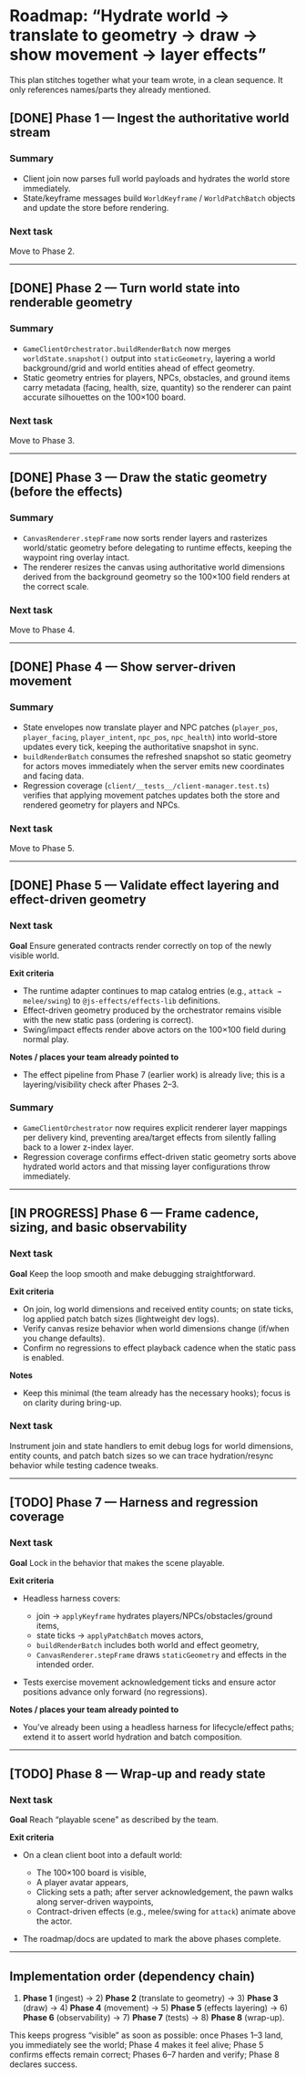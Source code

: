 # Roadmap: “Hydrate world → translate to geometry → draw → show movement → layer effects”

This plan stitches together what your team wrote, in a clean sequence. It only references names/parts they already mentioned.

## [DONE] Phase 1 — Ingest the authoritative world stream

### Summary

* Client join now parses full world payloads and hydrates the world store immediately.
* State/keyframe messages build `WorldKeyframe` / `WorldPatchBatch` objects and update the store before rendering.

### Next task

Move to Phase 2.

---

## [DONE] Phase 2 — Turn world state into renderable geometry

### Summary

* `GameClientOrchestrator.buildRenderBatch` now merges `worldState.snapshot()` output into `staticGeometry`, layering a world background/grid and world entities ahead of effect geometry.
* Static geometry entries for players, NPCs, obstacles, and ground items carry metadata (facing, health, size, quantity) so the renderer can paint accurate silhouettes on the 100×100 board.

### Next task

Move to Phase 3.

---

## [DONE] Phase 3 — Draw the static geometry (before the effects)

### Summary

* `CanvasRenderer.stepFrame` now sorts render layers and rasterizes world/static geometry before delegating to runtime effects, keeping the waypoint ring overlay intact.
* The renderer resizes the canvas using authoritative world dimensions derived from the background geometry so the 100×100 field renders at the correct scale.

### Next task

Move to Phase 4.

---

## [DONE] Phase 4 — Show server-driven movement

### Summary

* State envelopes now translate player and NPC patches (`player_pos`, `player_facing`, `player_intent`, `npc_pos`, `npc_health`) into world-store updates every tick, keeping the authoritative snapshot in sync.
* `buildRenderBatch` consumes the refreshed snapshot so static geometry for actors moves immediately when the server emits new coordinates and facing data.
* Regression coverage (`client/__tests__/client-manager.test.ts`) verifies that applying movement patches updates both the store and rendered geometry for players and NPCs.

### Next task

Move to Phase 5.

---

## [DONE] Phase 5 — Validate effect layering and effect-driven geometry

### Next task

**Goal**
Ensure generated contracts render correctly on top of the newly visible world.

**Exit criteria**

* The runtime adapter continues to map catalog entries (e.g., `attack → melee/swing`) to `@js-effects/effects-lib` definitions.
* Effect-driven geometry produced by the orchestrator remains visible with the new static pass (ordering is correct).
* Swing/impact effects render above actors on the 100×100 field during normal play.

**Notes / places your team already pointed to**

* The effect pipeline from Phase 7 (earlier work) is already live; this is a layering/visibility check after Phases 2–3.

### Summary

* `GameClientOrchestrator` now requires explicit renderer layer mappings per delivery kind, preventing area/target effects from silently falling back to a lower z-index layer.
* Regression coverage confirms effect-driven static geometry sorts above hydrated world actors and that missing layer configurations throw immediately.

---

## [IN PROGRESS] Phase 6 — Frame cadence, sizing, and basic observability

### Next task

**Goal**
Keep the loop smooth and make debugging straightforward.

**Exit criteria**

* On join, log world dimensions and received entity counts; on state ticks, log applied patch batch sizes (lightweight dev logs).
* Verify canvas resize behavior when world dimensions change (if/when you change defaults).
* Confirm no regressions to effect playback cadence when the static pass is enabled.

**Notes**

* Keep this minimal (the team already has the necessary hooks); focus is on clarity during bring-up.

### Next task

Instrument join and state handlers to emit debug logs for world dimensions, entity counts, and patch batch sizes so we can trace hydration/resync behavior while testing cadence tweaks.

---

## [TODO] Phase 7 — Harness and regression coverage

### Next task

**Goal**
Lock in the behavior that makes the scene playable.

**Exit criteria**

* Headless harness covers:

  * join → `applyKeyframe` hydrates players/NPCs/obstacles/ground items,
  * state ticks → `applyPatchBatch` moves actors,
  * `buildRenderBatch` includes both world and effect geometry,
  * `CanvasRenderer.stepFrame` draws `staticGeometry` and effects in the intended order.
* Tests exercise movement acknowledgement ticks and ensure actor positions advance only forward (no regressions).

**Notes / places your team already pointed to**

* You’ve already been using a headless harness for lifecycle/effect paths; extend it to assert world hydration and batch composition.

---

## [TODO] Phase 8 — Wrap-up and ready state

### Next task

**Goal**
Reach “playable scene” as described by the team.

**Exit criteria**

* On a clean client boot into a default world:

  * The 100×100 board is visible,
  * A player avatar appears,
  * Clicking sets a path; after server acknowledgement, the pawn walks along server-driven waypoints,
  * Contract-driven effects (e.g., melee/swing for `attack`) animate above the actor.
* The roadmap/docs are updated to mark the above phases complete.

---

## Implementation order (dependency chain)

1. **Phase 1** (ingest) → 2) **Phase 2** (translate to geometry) → 3) **Phase 3** (draw) → 4) **Phase 4** (movement) → 5) **Phase 5** (effects layering) → 6) **Phase 6** (observability) → 7) **Phase 7** (tests) → 8) **Phase 8** (wrap-up).

This keeps progress “visible” as soon as possible: once Phases 1–3 land, you immediately see the world; Phase 4 makes it feel alive; Phase 5 confirms effects remain correct; Phases 6–7 harden and verify; Phase 8 declares success.

